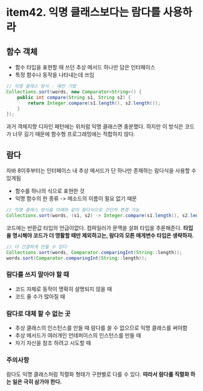 # item42. 익명 클래스보다는 람다를 사용하라
## 함수 객체
* 함수 타입을 표현할 때 쓰던 추상 메서드 하나만 담은 인터페이스
* 특정 함수나 동작을 나타내는데 쓰임

``` java
// 익명 클래스 방식 - 예전 기법
Collections.sort(words, new Comparator<String>() {
    public int compare(String s1, String s2) {
        return Integer.compare(s1.length(), s2.length());
    }
});
```
과거 객체지향 디자인 패턴에는 위처럼 익명 클래스면 충분했다. 하지만 이 방식은 코드가 너무 길기 때문에 함수형 프로그래밍에는 적합하지 않다.

## 람다
자바 8이후부터는 인터페이스 내 추상 메서드가 단 하나만 존재하는 람다식을 사용할 수 있게됨
* 함수를 하나의 식으로 표현한 것
* 익명 함수의 한 종류 -> 메소드의 이름이 필요 없기 때문
``` java
// 익명 클래스 방식을 아래와 같이 람다식으로 간단히 변경 가능
Collections.sort(words, (s1, s2) -> Integer.compare(s1.length(), s2.length()));
```
코드에는 반환값 타입의 언급이없다. 컴파일러가 문맥을 살펴 타입을 추론해준다. **타입을 명시해야 코드가 더 명활할 때만 제외하고는, 람다의 모튼 매게변수 타입은 생략하자.**
``` java
// 더 간결하게 만들 수 있다
Collections.sort(words, Comparator.comparingInt(String::length));
words.sort(Comparator.comparingInt(String::length));
```

### 람다를 쓰지 말아야 할 때
* 코드 자체로 동작이 명확히 설명되지 않을 때
* 코드 줄 수가 많아질 때

### 람다로 대체 할 수 없는 곳
* 추상 클래스의 인스턴스를 만들 때 람다를 쓸 수 없으므로 익명 클래스를 써야함
* 추상 메서드가 여러개인 언테퍼이스의 인스턴스를 만들 때
* 자기 자신을 참조 하려고 시도할 때

### 주의사항
람다도 익명 클래스처럼 직렬화 형태가 구현별로 다를 수 있다. **따라서 람다를 직렬화 하는 일은 극히 삼가야 한다.**